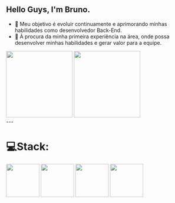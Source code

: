 ## Hello Guys, I'm Bruno.</br>
- 👾 Meu objetivo é evoluir continuamente e aprimorando minhas habilidades como desenvolvedor Back-End.
- 🔎 À procura da minha primeira experiência na área, onde possa desenvolver minhas habilidades e gerar valor para a equipe.

<div>
  <img  height="180em" src="https://github-readme-stats.vercel.app/api?username=Bruno0071&theme=shadow_red&hide_border=false&include_all_commits=false&count_private=true"/>
  <img  height="180em" src="https://github-readme-stats.vercel.app/api/top-langs/?username=Bruno0071&layout=compact&langs_count=16&theme=shadow_red"/> 
          
</div>
---

# 💻Stack:<br>
<div>
  <img height="90em" src="https://cdn.jsdelivr.net/gh/devicons/devicon@latest/icons/html5/html5-original.svg" />
  <img height="90em" src="https://cdn.jsdelivr.net/gh/devicons/devicon@latest/icons/css3/css3-original.svg" />
  <img height="90em" src="https://cdn.jsdelivr.net/gh/devicons/devicon@latest/icons/javascript/javascript-original.svg" />
  <img height="90em" src="https://cdn.jsdelivr.net/gh/devicons/devicon@latest/icons/csharp/csharp-original.svg" />
</div>
          
          
           

<!-- Proudly created with GPRM ( https://gprm.itsvg.in ) -->
